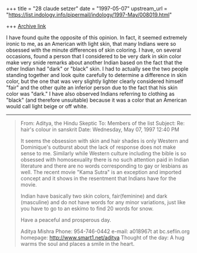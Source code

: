 +++
title = "28 claude setzer"
date = "1997-05-07"
upstream_url = "https://list.indology.info/pipermail/indology/1997-May/008019.html"

+++
[Archive link](https://list.indology.info/pipermail/indology/1997-May/008019.html)

I have found quite the opposite of this opinion. In fact, it seemed
extremely ironic to me, as an American with light skin, that many Indians
were so obsessed with the minute differences of skin coloring. I have, on
several occasions, found a person that I considered to be very dark in skin
color make very snide remarks about another Indian based on the fact that
the other Indian had "dark" or "black" skin. I had to actually see the two
people standing together and look quite carefully to determine a difference
in skin color, but the one that was very slightly lighter clearly
considered himself "fair" and the other quite an inferior person due to the
fact that his skin color was "dark." I have also observed Indians referring
to clothing  as "black" (and therefore unsuitable) because it was a color
that an American would call light beige or off white.

----------
> From: Aditya, the Hindu Skeptic <aditya at smart1.net>
> To: Members of the list <indology at liverpool.ac.uk>
> Subject: Re: hair's colour in sanskrit
> Date: Wednesday, May 07, 1997 12:40 PM
> 
> It seems the obsession with skin and hair shades is only Western and
> Dominique's outburst about  the lack of response does not make sense to
> me. Similarly while Western culture including  the  bible is so obsessed
> with homosexuality there is no such attention paid in Indian literature
> and there are no words corresponding to gay or lesbians as well. The
> recent movie "Kama Sutra" is an exception and imported concept and it
> shows in the resentment that Indians have for the movie.
> 
> Indian have basically two skin colors, fair(feminine)  and dark
> (masculine) and do not have words for any minor variations, just like
> you have to go to an eskimo to find 20 words for snow. 
> 
> 
> Have a peaceful and prosperous day.
> 
> Aditya Mishra 
> Phone: 954-746-0442 
> e-mail: a018967t at bc.seflin.org
> homepage: http://www.smart1.net/aditya
> Thought of the day:
> 	A hug warms the soul and places a smile in the heart.
> 




